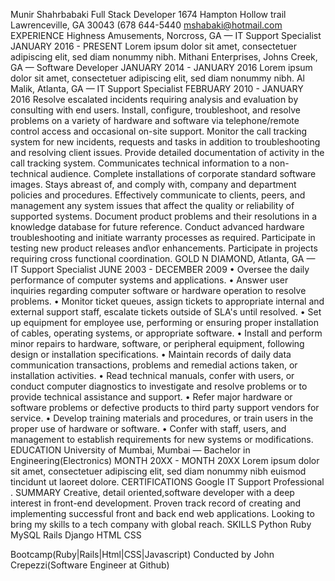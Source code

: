 Munir Shahrbabaki
 Full Stack Developer
1674 Hampton Hollow trail
Lawrenceville, GA 30043
(678 644-5440
mshabaki@hotmail.com
EXPERIENCE
Highness Amusements, Norcross, GA — IT Support Specialist
JANUARY 2016 - PRESENT
Lorem ipsum dolor sit amet, consectetuer adipiscing elit, sed diam nonummy nibh.
Mithani Enterprises, Johns Creek, GA — Software Developer
JANUARY 2014 - JANUARY 2016
Lorem ipsum dolor sit amet, consectetuer adipiscing elit, sed diam nonummy nibh.
Al Malik, Atlanta, GA — IT Support Specialist
FEBRUARY 2010 - JANUARY 2016
Resolve escalated incidents requiring analysis and evaluation by consulting with end users.
Install, configure, troubleshoot, and resolve problems on a variety of hardware and software via telephone/remote control access and occasional on-site support.
Monitor the call tracking system for new incidents, requests and tasks in addition to troubleshooting and resolving client issues. 
Provide detailed documentation of activity in the call tracking system.
Communicates technical information to a non-technical audience.
Complete installations of corporate standard software images.
Stays abreast of, and comply with, company and department policies and procedures.
Effectively communicate to clients, peers, and management any system issues that affect the quality or reliability of supported systems.
Document product problems and their resolutions in a knowledge database for future reference.
Conduct advanced hardware troubleshooting and initiate warranty processes as required. 
 Participate in testing new product releases and\or enhancements.
Participate in projects requiring cross functional coordination.
GOLD N DIAMOND, Atlanta, GA — IT Support Specialist
JUNE 2003 - DECEMBER 2009
• Oversee the daily performance of computer systems and applications.
• Answer user inquiries regarding computer software or hardware operation to resolve problems.
• Monitor ticket queues, assign tickets to appropriate internal and external support staff, escalate tickets outside of SLA's until resolved.
• Set up equipment for employee use, performing or ensuring proper installation of cables, operating systems, or appropriate software.
• Install and perform minor repairs to hardware, software, or peripheral equipment, following design or installation specifications.
• Maintain records of daily data communication transactions, problems and remedial actions taken, or installation activities.
• Read technical manuals, confer with users, or conduct computer diagnostics to investigate and resolve problems or to provide technical assistance and support.
• Refer major hardware or software problems or defective products to third party support vendors for service.
• Develop training materials and procedures, or train users in the proper use of hardware or software.
• Confer with staff, users, and management to establish requirements for new systems or modifications.
EDUCATION
University of Mumbai, Mumbai — Bachelor in Engineering(Electronics)
MONTH 20XX - MONTH 20XX
Lorem ipsum dolor sit amet, consectetuer adipiscing elit, sed diam nonummy nibh euismod tincidunt ut laoreet dolore.
CERTIFICATIONS
Google IT Support Professional .
SUMMARY
Creative, detail oriented,software developer with a deep interest in front-end development. Proven track record of creating and implementing successful front and back end web applications. Looking to bring my skills to a tech company with global reach.
SKILLS
Python
Ruby
MySQL
Rails
Django
HTML
CSS

  Bootcamp(Ruby|Rails|Html|CSS|Javascript)
   Conducted by John Crepezzi(Software Engineer at Github)
